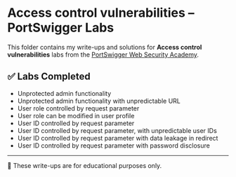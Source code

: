 # Access control vulnerabilities – PortSwigger Labs

This folder contains my write-ups and solutions for **Access control vulnerabilities** labs from the [PortSwigger Web Security Academy](https://portswigger.net/web-security/all-labs#access-control-vulnerabilities).

## ✅ Labs Completed

- Unprotected admin functionality
- Unprotected admin functionality with unpredictable URL
- User role controlled by request parameter
- User role can be modified in user profile
- User ID controlled by request parameter
- User ID controlled by request parameter, with unpredictable user IDs
- User ID controlled by request parameter with data leakage in redirect
- User ID controlled by request parameter with password disclosure

---

📌 These write-ups are for educational purposes only.
